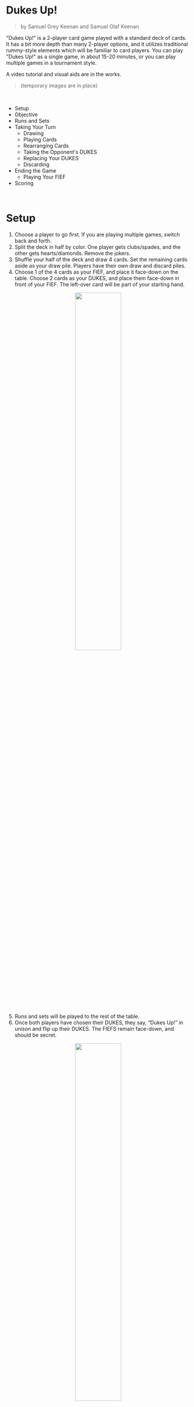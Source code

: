 
Dukes Up!
==================================================

> by Samuel Grey Keenan and Samuel Olaf Keenan

"Dukes Up!" is a 2-player card game played with a standard deck of cards.
It has a bit more depth than many 2-player options,
and it utilizes traditional rummy-style elements which will be familiar to card players.
You can play "Dukes Up!" as a single game, in about 15-20 minutes,
or you can play multiple games in a tournament style.

A video tutorial and visual aids are in the works.

> (temporary images are in place)

<br>

<!-- INDEX -->
- Setup
- Objective
- Runs and Sets
- Taking Your Turn
  - Drawing
  - Playing Cards
  - Rearranging Cards
  - Taking the Opponent's DUKES
  - Replacing Your DUKES
  - Discarding
- Ending the Game
  - Playing Your FIEF
- Scoring

<br>

Setup
==================================================

1. Choose a player to go first.
If you are playing multiple games, switch back and forth.
2. Split the deck in half by color.
One player gets clubs/spades, and the other gets hearts/diamonds.
Remove the jokers.
3. Shuffle your half of the deck and draw 4 cards.
Set the remaining cards aside as your draw pile.
Players have their own draw and discard piles.
4. Choose 1 of the 4 cards as your FIEF, and place it face-down on the table.
Choose 2 cards as your DUKES, and place them face-down in front of your FIEF.
The left-over card will be part of your starting hand.

<!--
![example of the setup](setupDown.jpg)
-->
<div style="text-align: center">
	<img src="setupDown.jpg" width="50%"/>
</div>

5. Runs and sets will be played to the rest of the table.
6. Once both players have chosen their DUKES, they say, “Dukes Up!” in unison and flip up their DUKES.
The FIEFS remain face-down, and should be secret.

<div style="text-align: center">
	<img src="setupUp.jpg" width="50%"/>
</div>


Objective
==================================================

Throughout the game, cards are played to the table in runs and sets.
At the end of the game, the player who has the most cards on the table wins.

The game ends when you take the opponent's FIEF.
However, the DUKES protect the FIEF, and they must be taken first.

Your goals are to play the most cards,
take the opponent's FIEF,
and protect your own FIEF.


Runs and Sets
==================================================

Runs and sets are a key rummy-style mechanic, though the details can vary between games.
This is how they work in "Dukes Up!":

- A set is a group ot 3 or more cards with matching values.
- A run is a group of 3 or more cards in sequential order and of the proper suit.
(Aces can be high or low, but not both.)
Runs can contain either spades and diamonds, or clubs and hearts.

One way to remember which suits go together in runs is to think of them as "thorns" and "flowers".
If the top of the suit symbol is pointed, it is a "thorn".
If the top of the suit symbol is rounded, it is a "flower".

<div style="text-align: center">
	<img src="runsSets.jpg" width="50%"/>
</div>

Valid and invalid examples:

- `king of clubs, king of diamonds, king of hearts, king of spades` is a set of kings.
- `ten of spades, ten of clubs` is **not** a valid set, since it must be at least 3 cards.
- `nine of clubs, ten of clubs, jack of hearts, queen of clubs` is a run of clubs/hearts.
- `ace of diamonds, two of diamonds, three of diamonds` is a run of spades/diamonds.
- `two of spades, three of spades, four of clubs` is **not** a valid run, since spades/clubs cannot be combined.


Taking Your Turn
==================================================

You begin your turn by drawing.

Next, you may perform any of the following actions:

- Play cards from your hand.
- Rearrange runs/sets.
- Take the opponent's DUKES.
- Replace your own DUKES.

Finally, you must discard to end your turn.


Drawing
--------------------------------------------------

Start your turn by drawing up to 2 cards, ensuring that your hand does not exceed 4 cards.

You can draw from either your draw pile or your discard pile, but not both in the same turn.

If your draw pile is empty, shuffle your discard pile into a new draw pile.


Playing Cards
--------------------------------------------------

<!--
	image in this section?
	It would be redundant :/
-->

You can play cards from your hand to the table in runs/sets.
These may be new runs/sets, or they may add to existing ones.

Cards are played to a shared table, where both player's runs/sets are combined.

Sometimes, you can also play the opponent's DUKES to the table.
(See "Taking the Opponent's DUKES".)


Rearranging Cards
--------------------------------------------------

You can rearrange the runs/sets in play to change the layout of the table.
This is where much of the game's strategy comes from, as it allows you to get the opponent's cards stuck.

For a simple example, say a run of `three, four, five, six` is already on the table, and you have two sixes in your hand.
You may separate the six on the table from its run and combine it with the sixes from your hand to create a set of sixes.
The table would now have a run of 3 and a set of sixes, which is a valid arrangement.

<div style="text-align: center">
	<img src="arrangePre.jpg" width="45%"/>
	<img src="arrangePost.jpg" width="45%"/>
</div>


When rearranging cards, there are 2 rules you must follow:

1. You cannot remove cards from play.
For instance, you cannot pick up a card that was played on a previous turn and put it in your hand.
2. Before discarding, all cards in play must be part of a valid run or set.
	<!-- example of not this? -->


Taking the Opponent's DUKES
--------------------------------------------------

You can take the opponent's DUKES by playing them in runs/sets, just like cards from your hand.
If possible, you are allowed to take both DUKES in a single turn.

Recall that DUKES protect the FIEF.
Once both of a player's DUKES are gone, they must flip up their FIEF *at the start of their next turn*.
They will have an opportunity to add new DUKES once their FIEF is face-up.
(See "Replacing Your DUKES".)

A *face-up* FIEF can be played to the table just like a DUKE,
except that any DUKE guarding it must be taken in the same turn.
Taking an opponent's FIEF ends the game.
(See "Ending the Game".)

<!--
IF have picture, pre- and post- duke taking
-->


Replacing Your DUKES
--------------------------------------------------

You can pick up your DUKES and exchange/replace them with cards from your hand.
However, you cannot replace DUKES that were taken by the opponent.

**The first player's first turn is a special case.**
On this turn, you can only exchange DUKES if you play the original DUKE in a run/set.
You cannot just pick up a DUKE and put it in your hand.

When you pick up a DUKE, you do not *have* to replace it.
If you leave the DUKE empty, it is just like the opponent took it.
The DUKE cannot be replaced on a later turn,
and if you leave both DUKES empty, you must flip up your FIEF *at the start of your next turn.*

Finally, each turn, if your FIEF is face-up and you have no DUKES, you can add a single DUKE back.
You cannot add both of your DUKES back,
and you cannot add new DUKES when your FIEF is face-down.

You are not allowed to exchange your FIEF.


Discarding
--------------------------------------------------

To end your turn, you must discard.
Cards are discarded face-down to your own discard pile.

There are four ways to discard:

1. Discard 1 card from your hand to the top of your discard pile.
2. Discard 2 cards from your hand to the top of your discard pile.
This can only be done if you perform no other actions during your turn.
You cannot play, exchange DUKES, or take the opponent's DUKES.
3. Discard 1 card from the top of your draw pile to the *bottom* of your discard pile.
You cannot look at it.
4. Discard 1 of *your own* cards from the play area to the top of your discard pile.
You can only do this if it leaves a valid arrangement of runs and sets behind.
Remember that runs/sets must be in a valid arrangement *before* you discard, as well.

Once you discard, your turn is over, and the other player may draw to start their turn.

You cannot look back through your discard pile.


Ending the Game
==================================================

In order to take an opponent's FIEF, it must be face-up, and any DUKE guarding it must be taken in the same turn.
Once taken, the game is over.
The attacking player gets a chance to play any additional cards from their hand before moving on to scoring.
<!-- fix -->

Additionally, if a player empties both their draw and discard piles, meaning all of their cards are either on the table or in their hand, the game is over.
The attacking player gets a chance to play any additional cards from their hand before moving on to scoring.


Playing Your FIEF
--------------------------------------------------

You can attempt to play your own FIEF in order to take the opponent's and end the game.
Because you are playing your own FIEF, you *must* take the opponent's in this turn.
You cannot end the game by eliminating your own FIEF.

To use your FIEF, play it in runs/sets just like any other card.
If you are unable to take the opponent's FIEF, you must return your FIEF to its position, *face-up*.


Scoring
==================================================

At the end of the game, the player with the most cards on the table wins.
This includes runs/sets, remaining DUKES, and remaining FIEFS.
Any cards of your color are considered yours.

<br>

<!-- potential images

	- flipping up fief
	- invalid state
	- swapping out dukes

-->
